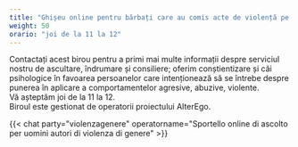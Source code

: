 ```yaml
---
title: "Ghișeu online pentru bărbați care au comis acte de violență pe bază de gen"
weight: 50
orario: "joi de la 11 la 12"
---
```


Contactați acest birou pentru a primi mai multe informații despre serviciul nostru de ascultare, îndrumare și consiliere; oferim conștientizare și căi psihologice în favoarea persoanelor care intenționează să se întrebe despre punerea în aplicare a comportamentelor agresive, abuzive, violente.  
Vă așteptăm joi de la 11 la 12.  
Biroul este gestionat de operatorii proiectului AlterEgo.

{{< chat party="violenzagenere" operatorname="Sportello online di ascolto per uomini autori di violenza di genere" >}}
